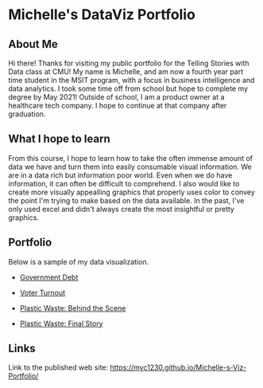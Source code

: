 # Michelle's DataViz Portfolio
## About Me
Hi there! Thanks for visiting my public portfolio for the Telling Stories with Data class at CMU! 
My name is Michelle, and am now a fourth year part time student in the MSIT program, with a focus in business intelligence and data analytics. I took some time off from school but hope to complete my degree by May 2021!
Outside of school, I am a product owner at a healthcare tech company. I hope to continue at that company after graduation. 
## What I hope to learn
From this course, I hope to learn how to take the often immense amount of data we have and turn them into easily consumable visual information. We are in a data rich but information poor world. Even when we do have information, it can often be difficult to comprehend. I also would like to create more visually appealling graphics that properly uses color to convey the point I'm trying to make based on the data available. In the past, I've only used excel and didn't always create the most insightful or pretty graphics. 
## Portfolio
Below is a sample of my data visualization. 

- [Government Debt](/GovDebt.md)

- [Voter Turnout](/VoterTurnout.md) 

- [Plastic Waste: Behind the Scene](/PlasticWaste.md)

- [Plastic Waste: Final Story](https://carnegiemellon.shorthandstories.com/cost-of-convenience/index.html)

## Links
Link to the published web site: https://myc1230.github.io/Michelle-s-Viz-Portfolio/ 

